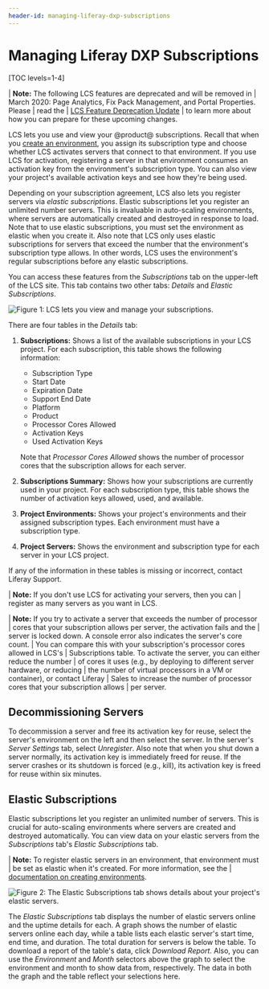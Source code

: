 ```yaml
---
header-id: managing-liferay-dxp-subscriptions
---
```


# Managing Liferay DXP Subscriptions

[TOC levels=1-4]

| **Note:** The following LCS features are deprecated and will be removed in
| March 2020: Page Analytics, Fix Pack Management, and Portal Properties. Please
| read the 
| [LCS Feature Deprecation Update](https://help.liferay.com/hc/en-us/articles/360037317691-Liferay-Connected-Services-Feature-Deprecation-Update-March-2020)
| to learn more about how you can prepare for these upcoming changes. 

LCS lets you use and view your @product@ subscriptions. Recall that when you 
[create an environment](/docs/7-2/deploy/-/knowledge_base/d/managing-lcs-environments#creating-environments), 
you assign its subscription type and choose whether LCS activates servers that 
connect to that environment. If you use LCS for activation, registering a server 
in that environment consumes an activation key from the environment's 
subscription type. You can also view your project's available activation keys 
and see how they're being used. 

Depending on your subscription agreement, LCS also lets you register servers via 
*elastic subscriptions*. Elastic subscriptions let you register an unlimited 
number servers. This is invaluable in auto-scaling environments, where servers 
are automatically created and destroyed in response to load. Note that to use 
elastic subscriptions, you must set the environment as elastic when you create 
it. Also note that LCS only uses elastic subscriptions for servers that exceed 
the number that the environment's subscription type allows. In other words, LCS 
uses the environment's regular subscriptions before any elastic subscriptions. 

You can access these features from the *Subscriptions* tab on the upper-left of 
the LCS site. This tab contains two other tabs: *Details* and *Elastic 
Subscriptions*. 

![Figure 1: LCS lets you view and manage your subscriptions.](../../../images-dxp/lcs-subscriptions.png)

There are four tables in the *Details* tab: 

1.  **Subscriptions:** Shows a list of the available subscriptions in your LCS 
    project. For each subscription, this table shows the following information: 

    - Subscription Type
    - Start Date
    - Expiration Date
    - Support End Date
    - Platform
    - Product
    - Processor Cores Allowed
    - Activation Keys
    - Used Activation Keys

    Note that *Processor Cores Allowed* shows the number of processor cores that 
    the subscription allows for each server. 

2.  **Subscriptions Summary:** Shows how your subscriptions are currently used 
    in your project. For each subscription type, this table shows the number of 
    activation keys allowed, used, and available. 

3.  **Project Environments:** Shows your project's environments and their 
    assigned subscription types. Each environment must have a subscription type. 

4.  **Project Servers:** Shows the environment and subscription type for each 
    server in your LCS project. 

If any of the information in these tables is missing or incorrect, contact 
Liferay Support. 

| **Note:** If you don't use LCS for activating your servers, then you can 
| register as many servers as you want in LCS. 

| **Note:** If you try to activate a server that exceeds the number of processor 
| cores that your subscription allows per server, the activation fails and the 
| server is locked down. A console error also indicates the server's core count. 
| You can compare this with your subscription's processor cores allowed in LCS's 
| Subscriptions table. To activate the server, you can either reduce the number 
| of cores it uses (e.g., by deploying to different server hardware, or reducing 
| the number of virtual processors in a VM or container), or contact Liferay 
| Sales to increase the number of processor cores that your subscription allows 
| per server. 

## Decommissioning Servers

To decommission a server and free its activation key for reuse, select the 
server's environment on the left and then select the server. In the server's 
*Server Settings* tab, select *Unregister*. Also note that when you shut down a 
server normally, its activation key is immediately freed for reuse. If the 
server crashes or its shutdown is forced (e.g., kill), its activation key is 
freed for reuse within six minutes. 

## Elastic Subscriptions

Elastic subscriptions let you register an unlimited number of servers. This is 
crucial for auto-scaling environments where servers are created and destroyed 
automatically. You can view data on your elastic servers from the 
*Subscriptions* tab's *Elastic Subscriptions* tab. 

| **Note:** To register elastic servers in an environment, that environment must 
| be set as elastic when it's created. For more information, see the 
| [documentation on creating environments](/docs/7-2/deploy/-/knowledge_base/d/managing-lcs-environments#creating-environments). 

![Figure 2: The *Elastic Subscriptions* tab shows details about your project's elastic servers.](../../../images-dxp/lcs-elastic-subscriptions.png)

The *Elastic Subscriptions* tab displays the number of elastic servers online 
and the uptime details for each. A graph shows the number of elastic servers 
online each day, while a table lists each elastic server's start time, end time, 
and duration. The total duration for servers is below the table. To download a 
report of the table's data, click *Download Report*. Also, you can use the 
*Environment* and *Month* selectors above the graph to select the environment 
and month to show data from, respectively. The data in both the graph and the 
table reflect your selections here. 
